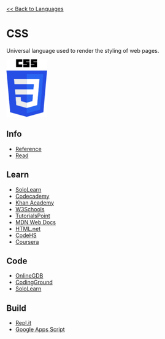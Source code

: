 <a href=".">&lt;&lt; Back to Languages</a>

# CSS
Universal language used to render the styling of web pages.

<img src="logos/CSS.png" height="150"/>

## Info
- [Reference](https://www.w3schools.com/cssref/default.asp)
- [Read](https://en.wikipedia.org/wiki/Cascading_Style_Sheets)

## Learn
- [SoloLearn](https://www.sololearn.com/Course/CSS/)
- [Codecademy](https://www.codecademy.com/learn/learn-css)
- [Khan Academy](https://www.khanacademy.org/computing/computer-programming/html-css)
- [W3Schools](https://www.w3schools.com/css/default.asp)
- [TutorialsPoint](https://www.tutorialspoint.com/css/index.htm)
- [MDN Web Docs](https://developer.mozilla.org/en-US/docs/Web/CSS)
- [HTML.net](http://html.net/tutorials/css/)
- [CodeHS](https://codehs.com/info/curriculum/web_design)
- [Coursera](https://www.coursera.org/specializations/web-design)

## Code
- [OnlineGDB](https://www.onlinegdb.com/online_html_compiler)
- [CodingGround](https://www.tutorialspoint.com/online_css_editor.php)
- [SoloLearn](https://code.sololearn.com/#html)

## Build
- [Repl.it](https://repl.it/languages/html)
- [Google Apps Script](https://script.google.com)

